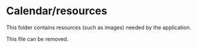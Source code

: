 # Calendar/resources

This folder contains resources (such as images) needed by the application. 

This file can be removed.
